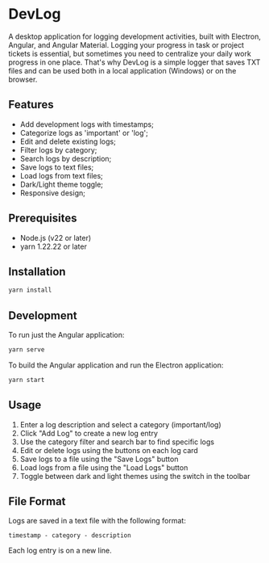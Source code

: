 # DevLog

A desktop application for logging development activities, built with Electron, Angular, and Angular Material.
Logging your progress in task or project tickets is essential, but sometimes you need to centralize your daily work progress in one place. That's why DevLog is a simple logger that saves TXT files and can be used both in a local application (Windows) or on the browser.

## Features

- Add development logs with timestamps;
- Categorize logs as 'important' or 'log';
- Edit and delete existing logs;
- Filter logs by category;
- Search logs by description;
- Save logs to text files;
- Load logs from text files;
- Dark/Light theme toggle;
- Responsive design;

## Prerequisites

- Node.js (v22 or later)
- yarn 1.22.22 or later

## Installation

```bash
yarn install
```

## Development

To run just the Angular application:

```bash
yarn serve
```

To build the Angular application and run the Electron application:

```bash
yarn start
```

## Usage

1. Enter a log description and select a category (important/log)
2. Click "Add Log" to create a new log entry
3. Use the category filter and search bar to find specific logs
4. Edit or delete logs using the buttons on each log card
5. Save logs to a file using the "Save Logs" button
6. Load logs from a file using the "Load Logs" button
7. Toggle between dark and light themes using the switch in the toolbar

## File Format

Logs are saved in a text file with the following format:
```
timestamp - category - description
```

Each log entry is on a new line.